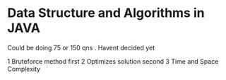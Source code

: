 # Data Structure and Algorithms in JAVA
Could be doing 75 or 150 qns . Havent decided yet

1 Bruteforce method first 
2 Optimizes solution second 
3 Time and Space Complexity 






